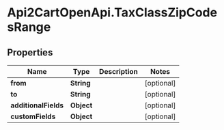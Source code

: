# Api2CartOpenApi.TaxClassZipCodesRange

## Properties

Name | Type | Description | Notes
------------ | ------------- | ------------- | -------------
**from** | **String** |  | [optional] 
**to** | **String** |  | [optional] 
**additionalFields** | **Object** |  | [optional] 
**customFields** | **Object** |  | [optional] 


